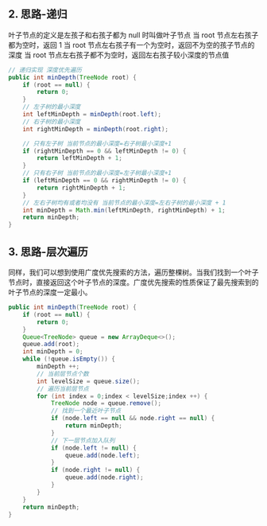 
## 2. 思路-递归

叶子节点的定义是左孩子和右孩子都为 null 时叫做叶子节点
当 root 节点左右孩子都为空时，返回 1
当 root 节点左右孩子有一个为空时，返回不为空的孩子节点的深度
当 root 节点左右孩子都不为空时，返回左右孩子较小深度的节点值

```java
// 递归实现 深度优先遍历
public int minDepth(TreeNode root) {
    if (root == null) {
        return 0;
    }
    // 左子树的最小深度
    int leftMinDepth = minDepth(root.left);
    // 右子树的最小深度
    int rightMinDepth = minDepth(root.right);

    // 只有左子树 当前节点的最小深度=右子树最小深度+1
    if (rightMinDepth == 0 && leftMinDepth != 0) {
        return leftMinDepth + 1;
    }
    // 只有右子树 当前节点的最小深度=左子树最小深度+1
    if (leftMinDepth == 0 && rightMinDepth != 0) {
        return rightMinDepth + 1;
    }
    // 左右子树均有或者均没有 当前节点的最小深度=左右子树的最小深度 + 1
    int minDepth = Math.min(leftMinDepth, rightMinDepth) + 1;
    return minDepth;
}
```

## 3. 思路-层次遍历

同样，我们可以想到使用广度优先搜索的方法，遍历整棵树。当我们找到一个叶子节点时，直接返回这个叶子节点的深度。广度优先搜索的性质保证了最先搜索到的叶子节点的深度一定最小。

```java
public int minDepth(TreeNode root) {
    if (root == null) {
        return 0;
    }
    Queue<TreeNode> queue = new ArrayDeque<>();
    queue.add(root);
    int minDepth = 0;
    while (!queue.isEmpty()) {
        minDepth ++;
        // 当前层节点个数
        int levelSize = queue.size();
        // 遍历当前层节点
        for (int index = 0;index < levelSize;index ++) {
            TreeNode node = queue.remove();
            // 找到一个最近叶子节点
            if (node.left == null && node.right == null) {
                return minDepth;
            }
            // 下一层节点加入队列
            if (node.left != null) {
                queue.add(node.left);
            }
            if (node.right != null) {
                queue.add(node.right);
            }
        }
    }
    return minDepth;
}
```
